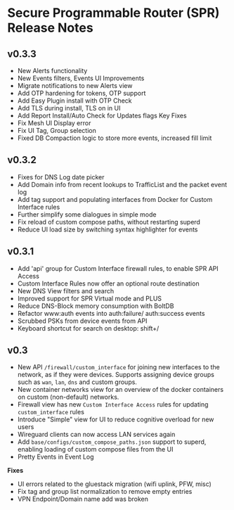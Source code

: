 # Secure Programmable Router (SPR) Release Notes
## v0.3.3
* New Alerts functionality 
* New Events filters, Events UI Improvements
* Migrate notifications to new Alerts view
* Add OTP hardening for tokens, OTP support
* Add Easy Plugin install with OTP Check
* Add TLS during install, TLS on in UI
* Add Report Install/Auto Check for Updates flags
Key Fixes
* Fix Mesh UI Display error
* Fix UI Tag, Group selection 
* Fixed DB Compaction logic to store more events, increased fill limit

## v0.3.2
* Fixes for DNS Log date picker 
* Add Domain info from recent lookups to TrafficList and the packet event log
* Add tag support and populating interfaces from Docker for Custom Interface rules
* Further simplify some dialogues in simple mode
* Fix reload of custom compose paths, without restarting superd
* Reduce UI load size by switching syntax highlighter for events

## v0.3.1

* Add 'api' group for Custom Interface firewall rules, to enable SPR API Access
* Custom Interface Rules now offer an optional route destination
* New DNS View filters and search
* Improved support for SPR Virtual mode and PLUS
* Reduce DNS-Block memory consumption with BoltDB
* Refactor www:auth events into auth:failure/ auth:success events
* Scrubbed PSKs from device events from API
* Keyboard shortcut for search on desktop: shift+/

## v0.3

* New API `/firewall/custom_interface` for joining new interfaces to the network, as if they were devices. Supports assigning device groups such as `wan`, `lan`, `dns` and custom groups. 
* New container networks view for an overview of the docker containers on custom (non-default) networks.
* Firewall view has new `Custom Interface Access` rules for updating `custom_interface` rules
* Introduce "Simple" view for UI to reduce cognitive overload for new users
* Wireguard clients can now access LAN services again
* Add `base/configs/custom_compose_paths.json` support to superd, enabling loading of custom compose files from the UI
* Pretty Events in Event Log

 **Fixes**
* UI errors related to the gluestack migration (wifi uplink, PFW, misc)
* Fix tag and group list normalization to remove empty entries
* VPN Endpoint/Domain name add was broken
